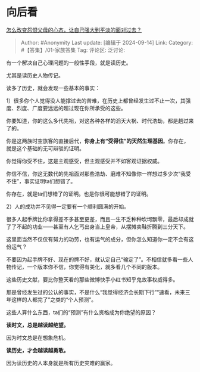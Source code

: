 # 向后看
[怎么改变怨恨父母的心态，让自己强大到平淡的面对过去？](https://www.zhihu.com/question/28668892/answer/3624916070)

> Author: #Anonymity
> Last update: [编辑于 2024-09-14]
> Link:
> Category: #【答集】/01-家族答集 
> Tag: 
> 评论区:
> 泛讨论:

有一个解决自己心理问题的一般性手段，就是读历史。

尤其是读历史人物传记。

读多了历史，就会发现一些基本的事实：

1）很多你个人觉得没人能撑过去的苦难，在历史上都曾经发生过不止一次，其强度、烈度、广度要远远的超过现在你所承受的这些。

你要知道，你的这么多代先祖，对这各种各样的滔天大祸、时代浩劫，都是趟过来了的。

你是这两族时空旅客的直接后代，**你身上有“受得住”的天然生理基因**。你存在，就是这个基础的无可辩驳的证明。

你觉得你受不住，这是主观感受，但主观感受并不如客观证据权威。

你信不信，你这无数代的先祖面对那些浩劫、磨难不知像你一样想过多少次“我受不住”，事实证明ta们想错了。

你存在，就是ta们想错了的证明。也是你很可能想错了的证明。

2）人的成功并不见得一定要有一个顺利圆满的开始。

很多人起手牌比你拿得差不多甚至更差，而且一生不乏种种坎坷飘零，最后却成就了了不起的功业——甚至有人乞丐出身当上皇帝，从摆摊卖鞋折腾到三分天下。

这里面当然不仅仅有努力的功劳，也有运气的成分，但你怎么知道你一定不会有这份运气？

不要因为起手牌不好、现在的牌不好，就认定自己“输定了”。不相信就多看一些人物传记，一个版本你不信，你觉得有美化，就多看几个不同的版本。

这些历史文献，要比你整天看的那些微博快手小红书知乎鬼故事权威得多。

那是曾经发生过的公认的事实，不是什么“我觉得经济会长期下行”“速看，未来三年这样的人都完了”之类的“个人预测”。

这些人算什么东西，ta们的“预测”有什么资格成为你绝望的原因？

**读时文，总是越读越绝望。**

因为时文总是在想象危机。

**读历史，才会越读越勇敢。**

因为读历史的人本身就是所有历史灾难的赢家。